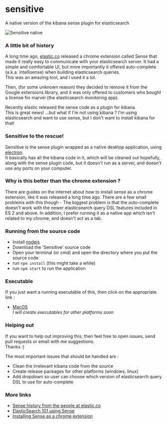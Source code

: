 # sensitive
A native version of the kibana sense plugin for elasticsearch

![Sensitive native](https://raw.githubusercontent.com/gillyb/sensitive/master/screenshots/sense.png)

### A little bit of history  
A long time ago, [elastic.co](http://elastic.co) released a chrome extension called Sense that made it really easy to communicate with your elasticsearch server. It had a simple and comfortable UI, but more importantly it offered auto-complete (a.k.a. intellisense) when building elasticsearch queries.  
This was an amazing tool, and I used it a lot.  

Then, (for some unknown reason) they decided to remove it from the Google extensions library, and it was only offered to customers who bought a license for marvel (the elasticsearch monitoring app).  

Recently elastic released the sense code as a plugin for kibana.  
This is great news! ...but what if I'm not using kibana ? I'm using elasticsearch and want to use sense, but I don't want to install kibana for that!  

### Sensitive to the rescue!  
Sensitive is the sense plugin wrapped as a native desktop application, using [electron](http://electron.atom.io/).  
It basically has all the kibana code in it, which will be cleaned out hopefully, along with the sense plugin code, but it doesn't run as a server, and doesn't use any ports on your computer.  


### Why is this better than the chrome extension ?  
There are guides on the internet about how to install sense as a chrome extension, like it was released a long time ago.   There are a few small problems with this though - The biggest problem is that the auto-complete doesn't work with the newer elasticsearch query DSL features included in ES 2 and above. In addition, I prefer running it as a native app which isn't related to my chrome, and doesn't act as a tab.


### Running from the source code  
* Install [nodejs](https://nodejs.org/en/)
* Download the 'Sensitive' source code
* Open your terminal (or cmd) and open the directory where you put the source code
* run `npm install` (this might take a while)
* run `npm start` to run the application
  
### Executable  
If you just want a running executable of this, then click on the appropriate link :
* [MacOS](https://github.com/gillyb/sensitive/releases/tag/Mac_0.1)  
*I will create executables for other platforms soon*  

### Helping out  
If you want to help out improving this, then feel free to open issues, send pull requests or email with me suggestions.  
Thanks :)  

The most important issues that should be handled are :  
* Clean the irrelevant kibana code from the source
* Create release packages for other platforms (windows, linux)
* Add dropdown so user can choose which version of elasticsearch query DSL to use for auto-complete

### More links  
* [Sense history from the people at elastic.co](https://www.elastic.co/blog/sense-2-0-0-beta1)  
* [ElasticSearch 101 using Sense](http://joelabrahamsson.com/elasticsearch-101/)  
* [Installing Sense as a chrome extension](http://www.joshslauson.com/2014/06/14/how-to-install-sense-chrome-extension-from-source/)
